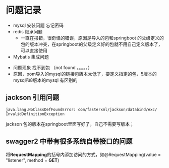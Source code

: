 # 问题记录

* mysql 安装问题 忘记密码
* redis 继承问题 
  - 一直在报错，很奇怪的错误，原因是导入的包和springboot 的父级定义的包的版本冲突，在springboot的父级定义好的包就不用自己定义版本了，可以直接使用
*  Mybatis 集成问题
  - 问题现象 找不到包 （not found 。。。。。）
  - 原因，pom导入的mysql的链接包版本太低了，要定义指定的包，5版本的mysql和8版本的mysql 有区别的


## jackson 引用问题
```
java.lang.NoClassDefFoundError: com/fasterxml/jackson/databind/exc/
InvalidDefinitionException
```
jackson 包的版本在springboot里面写好了，自己不需要写版本；

## swagger2 中带有很多系统自带接口的问题
将**RequestMapping**的括号内添加访问的方式，如@RequestMapping(value = "listener", method = **GET**)
